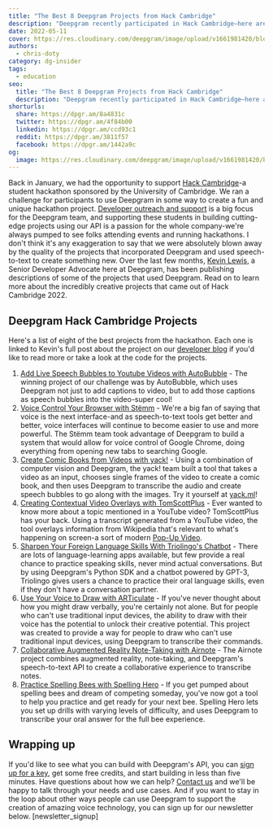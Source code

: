 ```yaml
---
title: "The Best 8 Deepgram Projects from Hack Cambridge"
description: "Deepgram recently participated in Hack Cambridge—here are the top 8 projects that used our API to create something amazing."
date: 2022-05-11
cover: https://res.cloudinary.com/deepgram/image/upload/v1661981420/blog/best-8-deepgram-projects-hack-cambridge/best-dg-projects-hack-cambridge-thumb-554x220%402x.png
authors:
  - chris-doty
category: dg-insider
tags:
  - education
seo:
  title: "The Best 8 Deepgram Projects from Hack Cambridge"
  description: "Deepgram recently participated in Hack Cambridge—here are the top 8 projects that used our API to create something amazing."
shorturls:
  share: https://dpgr.am/8a4831c
  twitter: https://dpgr.am/4f84b00
  linkedin: https://dpgr.am/ccd93c1
  reddit: https://dpgr.am/3811f57
  facebook: https://dpgr.am/1442a9c
og:
  image: https://res.cloudinary.com/deepgram/image/upload/v1661981420/blog/best-8-deepgram-projects-hack-cambridge/best-dg-projects-hack-cambridge-thumb-554x220%402x.png
---
```


Back in January, we had the opportunity to support [Hack Cambridge](https://hackcambridge.com/)-a student hackathon sponsored by the University of Cambridge. We ran a challenge for participants to use Deepgram in some way to create a fun and unique hackathon project. [Developer outreach and support](https://sweet-pie-c52a63-blog.netlify.app/) is a big focus for the Deepgram team, and supporting these students in building cutting-edge projects using our API is a passion for the whole company-we're always pumped to see folks attending events and running hackathons. I don't think it's any exaggeration to say that we were absolutely blown away by the quality of the projects that incorporated Deepgram and used speech-to-text to create something new. Over the last few months, [Kevin Lewis](https://sweet-pie-c52a63-blog.netlify.app/authors/kevin-lewis/), a Senior Developer Advocate here at Deepgram, has been publishing descriptions of some of the projects that used Deepgram. Read on to learn more about the incredibly creative projects that came out of Hack Cambridge 2022.

<WhitepaperPromo whitepaper="latest"></WhitepaperPromo>



## Deepgram Hack Cambridge Projects

Here's a list of eight of the best projects from the hackathon. Each one is linked to Kevin's full post about the project on our [developer blog](https://sweet-pie-c52a63-blog.netlify.app/) if you'd like to read more or take a look at the code for the projects.

1.  [Add Live Speech Bubbles to Youtube Videos with AutoBubble](https://sweet-pie-c52a63-blog.netlify.app/autobubble-youtube-speech-bubbles/) - The winning project of our challenge was by AutoBubble, which uses Deepgram not just to add captions to video, but to add those captions as speech bubbles into the video-super cool!
2.  [Voice Control Your Browser with Stëmm](https://sweet-pie-c52a63-blog.netlify.app/voice-control-browser-stemm/) - We're a big fan of saying that voice is the next interface-and as speech-to-text tools get better and better, voice interfaces will continue to become easier to use and more powerful. The Stëmm team took advantage of Deepgram to build a system that would allow for voice control of Google Chrome, doing everything from opening new tabs to searching Google.
3.  [Create Comic Books from Videos with yack!](https://sweet-pie-c52a63-blog.netlify.app/comic-books-videos-yack/) - Using a combination of computer vision and Deepgram, the yack! team built a tool that takes a video as an input, chooses single frames of the video to create a comic book, and then uses Deepgram to transcribe the audio and create speech bubbles to go along with the images. Try it yourself at [yack.ml](https://yack.ml/)!
4.  [Creating Contextual Video Overlays with TomScottPlus](https://sweet-pie-c52a63-blog.netlify.app/contextual-video-overlay-tomscottplus/) - Ever wanted to know more about a topic mentioned in a YouTube video? TomScottPlus has your back. Using a transcript generated from a YouTube video, the tool overlays information from Wikipedia that's relevant to what's happening on screen-a sort of modern [Pop-Up Video](https://www.youtube.com/watch?v=km728FNBInA).
5.  [Sharpen Your Foreign Language Skills With Triolingo's Chatbot](https://sweet-pie-c52a63-blog.netlify.app/foreign-language-practice-triolingo/) - There are lots of language-learning apps available, but few provide a real chance to practice speaking skills, never mind actual conversations. But by using Deepgram's Python SDK and a chatbot powered by GPT-3, Triolingo gives users a chance to practice their oral language skills, even if they don't have a conversation partner.
6.  [Use Your Voice to Draw with ARTiculate](https://sweet-pie-c52a63-blog.netlify.app/draw-with-your-voice-articulate/) - If you've never thought about how you might draw verbally, you're certainly not alone. But for people who can't use traditional input devices, the ability to draw with their voice has the potential to unlock their creative potential. This project was created to provide a way for people to draw who can't use traditional input devices, using Deepgram to transcribe their commands.
7.  [Collaborative Augmented Reality Note-Taking with Airnote](https://sweet-pie-c52a63-blog.netlify.app/ar-note-taking-airnote/) - The Airnote project combines augmented reality, note-taking, and Deepgram's speech-to-text API to create a collaborative experience to transcribe notes.
8.  [Practice Spelling Bees with Spelling Hero](https://sweet-pie-c52a63-blog.netlify.app/practice-spelling-bees-hero/) - If you get pumped about spelling bees and dream of competing someday, you've now got a tool to help you practice and get ready for your next bee. Spelling Hero lets you set up drills with varying levels of difficulty, and uses Deepgram to transcribe your oral answer for the full bee experience.

## Wrapping up

If you'd like to see what you can build with Deepgram's API, you can [sign up for a key](https://console.deepgram.com/signup), get some free credits, and start building in less than five minutes. Have questions about how we can help? [Contact us](https://deepgram.com/contact-us/) and we'll be happy to talk through your needs and use cases. And if you want to stay in the loop about other ways people can use Deepgram to support the creation of amazing voice technology, you can sign up for our newsletter below. [newsletter_signup]
